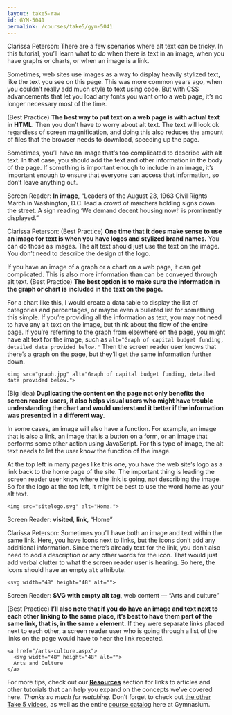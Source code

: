 ```yaml
---
layout: take5-raw
id: GYM-5041
permalink: /courses/take5/gym-5041
---
```


Clarissa Peterson: There are a few scenarios where alt text can be tricky. In this tutorial, you’ll learn what to do when there is text in an image, when you have graphs or charts, or when an image is a link.

Sometimes, web sites use images as a way to display heavily stylized text, like the text you see on this page. This was more common years ago, when you couldn’t really add much style to text using code. But with CSS advancements that let you load any fonts you want onto a web page, it’s no longer necessary most of the time.

(Best Practice) **The best way to put text on a web page is with actual text in HTML.** Then you don’t have to worry about alt text. The text will look ok regardless of screen magnification, and doing this also reduces the amount of files that the browser needs to download, speeding up the page.

Sometimes, you’ll have an image that’s too complicated to describe with alt text. In that case, you should add the text and other information in the body of the page. If something is important enough to include in an image, it’s important enough to ensure that everyone can access that information, so don’t leave anything out.

Screen Reader: **In image**, “Leaders of the August 23, 1963 Civil Rights March in Washington, D.C. lead a crowd of marchers holding signs down the street. A sign reading ‘We demand decent housing now!’ is prominently displayed.”

Clarissa Peterson: (Best Practice) **One time that it does make sense to use an image for text is when you have logos and stylized brand names.** You can do those as images. The alt text should just use the text on the image. You don’t need to describe the design of the logo.

If you have an image of a graph or a chart on a web page, it can get complicated. This is also more information than can be conveyed through alt text. (Best Practice) **The best option is to make sure the information in the graph or chart is included in the text on the page.**

For a chart like this, I would create a data table to display the list of categories and percentages, or maybe even a bulleted list for something this simple. If you’re providing all the information as text, you may not need to have any alt text on the image, but think about the flow of the entire page. If you’re referring to the graph from elsewhere on the page, you might have alt text for the image, such as `alt="Graph of capital budget funding, detailed data provided below."` Then the screen reader user knows that there’s a graph on the page, but they’ll get the same information further down.

```markup
<img src="graph.jpg" alt="Graph of capital budget funding, detailed data provided below.">
```

(Big Idea) **Duplicating the content on the page not only benefits the screen reader users, it also helps visual users who might have trouble understanding the chart and would understand it better if the information was presented in a different way.**

In some cases, an image will also have a function. For example, an image that is also a link, an image that is a button on a form, or an image that performs some other action using JavaScript. For this type of image, the alt text needs to let the user know the function of the image.

At the top left in many pages like this one, you have the web site’s logo as a link back to the home page of the site. The important thing is leading the screen reader user know where the link is going, not describing the image. So for the logo at the top left, it might be best to use the word home as your alt text.

```markup
<img src="sitelogo.svg" alt="Home.">
```

Screen Reader: **visited**, **link**, “Home”

Clarissa Peterson: Sometimes you’ll have both an image and text within the same link. Here, you have icons next to links, but the icons don’t add any additional information. Since there’s already text for the link, you don’t also need to add a description or any other words for the icon. That would just add verbal clutter to what the screen reader user is hearing. So here, the icons should have an empty `alt` attribute.

```markup
<svg width="48" height="48" alt="">
```

Screen Reader: **SVG with empty alt tag**, web content — “Arts and culture”

(Best Practice) **I’ll also note that if you do have an image and text next to each other linking to the same place, it’s best to have them part of the same link, that is, in the same `a` element.** If they were separate links placed next to each other, a screen reader user who is going through a list of the links on the page would have to hear the link repeated.

```markup
<a href="/arts-culture.aspx">
  <svg width="48" height="48" alt="">
  Arts and Culture
</a>
```

For more tips, check out our [**Resources**](#tutorial-resources) section for links to articles and other tutorials that can help you expand on the concepts we’ve covered here. *Thanks so much for watching.* Don’t forget to check out [the other Take 5 videos][1], as well as the entire [course catalog][2] here at Gymnasium.

[1]: https://thegymnasium.com/courses/take5
[2]: https://thegymnasium.com/courses
